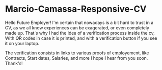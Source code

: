 # Marcio-Camassa-Responsive-CV

Hello Future Employer! 
 I'm certain that nowadays is a bit hard to trust in a CV,
 as we all know experiences can be exagerated, or even completely made up.
 That's why I had the Idea of a verification process inside the cv, With QR codes in case it is printed, 
 and with a verification button if you see it on your laptop. 
 
 The verification consists in links to various proofs of employement, like Contracts, Start dates, Salaries, and more
 I hope I hear from you soon. Thank's!
